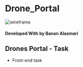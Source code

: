 # Drone_Portal
![wireframe](/drones_portal/src/assets/img/logo.png)
#### Developed With by Banan Alasmari

## Drones Portal - Task

* Front-end task

